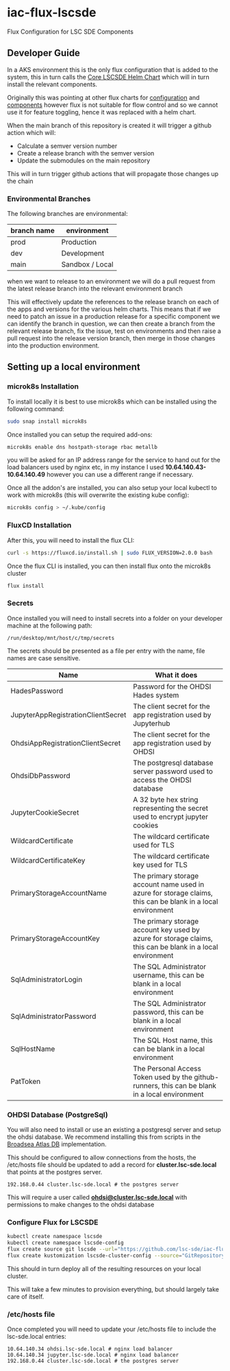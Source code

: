 # iac-flux-lscsde
Flux Configuration for LSC SDE Components

## Developer Guide
In a AKS environment this is the only flux configuration that is added to the system, this in turn calls the [Core LSCSDE Helm Chart](https://github.com/lsc-sde/iac-helm-lscsde-flux) which will in turn install the relevant components.

Originally this was pointing at other flux charts for [configuration](https://github.com/lsc-sde/iac-flux-lscsde-configuration) and [components](https://github.com/lsc-sde/iac-flux-lscsde-components) however flux is not suitable for flow control and so we cannot use it for feature toggling, hence it was replaced with a helm chart.

When the main branch of this repository is created it will trigger a github action which will:
* Calculate a semver version number
* Create a release branch with the semver version
* Update the submodules on the main repository

This will in turn trigger github actions that will propagate those changes up the chain

### Environmental Branches
The following branches are environmental:

| branch name | environment |
| --- | --- |
| prod | Production |
| dev | Development |
| main | Sandbox / Local |

when we want to release to an environment we will do a pull request from the latest release branch into the relevant environment branch

This will effectively update the references to the release branch on each of the apps and versions for the various helm charts. This means that if we need to patch an issue in a production release for a specific component we can identify the branch in question, we can then create a branch from the relevant release branch, fix the issue, test on environments and then raise a pull request into the release version branch, then merge in those changes into the production environment.

## Setting up a local environment
### microk8s Installation
To install locally it is best to use microk8s which can be installed using the following command:

```bash
sudo snap install microk8s
```

Once installed you can setup the required add-ons:

```bash
microk8s enable dns hostpath-storage rbac metallb
```

you will be asked for an IP address range for the service to hand out for the load balancers used by nginx etc, in my instance I used **10.64.140.43-10.64.140.49** however you can use a different range if necessary.

Once all the addon's are installed, you can also setup your local kubectl to work with microk8s (this will overwrite the existing kube config):

```bash
microk8s config > ~/.kube/config
```

### FluxCD Installation

After this, you will need to install the flux CLI:
```bash
curl -s https://fluxcd.io/install.sh | sudo FLUX_VERSION=2.0.0 bash
```

Once the flux CLI is installed, you can then install flux onto the microk8s cluster
```bash
flux install
```

### Secrets
Once installed you will need to install secrets into a folder on your developer machine at the following path:
```
/run/desktop/mnt/host/c/tmp/secrets
```

The secrets should be presented as a file per entry with the name, file names are case sensitive.

| Name | What it does |
| --- | --- |
| HadesPassword | Password for the OHDSI Hades system |
| JupyterAppRegistrationClientSecret | The client secret for the app registration used by Jupyterhub |
| OhdsiAppRegistrationClientSecret | The client secret for the app registration used by OHDSI |
| OhdsiDbPassword | The postgresql database server password used to access the OHDSI database |
| JupyterCookieSecret | A 32 byte hex string representing the secret used to encrypt jupyter cookies |
| WildcardCertificate  | The wildcard certificate used for TLS |
| WildcardCertificateKey | The wildcard certificate key used for TLS |
| PrimaryStorageAccountName | The primary storage account name used in azure for storage claims, this can be blank in a local environment |
| PrimaryStorageAccountKey | The primary storage account key used by azure for storage claims, this can be blank in a local environment |
| SqlAdministratorLogin  | The SQL Administrator username, this can be blank in a local environment |
| SqlAdministratorPassword | The SQL Administrator password, this can be blank in a local environment |
| SqlHostName | The SQL Host name, this can be blank in a local environment |
| PatToken | The Personal Access Token used by the github-runners, this can be blank in a local environment |


### OHDSI Database (PostgreSql)
You will also need to install or use an existing a postgresql server and setup the ohdsi database. We recommend installing this from scripts in the [Broadsea Atlas DB](https://github.com/OHDSI/Broadsea-Atlasdb/) implementation.

This should be configured to allow connections from the hosts, the /etc/hosts file should be updated to add a record for **cluster.lsc-sde.local** that points at the postgres server.

```
192.168.0.44 cluster.lsc-sde.local # the postgres server
```

This will require a user called **ohdsi@cluster.lsc-sde.local** with permissions to make changes to the ohdsi database

### Configure Flux for LSCSDE
```bash
kubectl create namespace lscsde
kubectl create namespace lscsde-config
flux create source git lscsde --url="https://github.com/lsc-sde/iac-flux-lscsde" --branch=main --namespace=lscsde
flux create kustomization lscsde-cluster-config --source="GitRepository/lscsde" --namespace=lscsde --path="./clusters/local" --interval=1m --prune=true --health-check-timeout=10m --wait=false
```

This should in turn deploy all of the resulting resources on your local cluster.

This will take a few minutes to provision everything, but should largely take care of itself. 

### /etc/hosts file
Once completed you will need to update your /etc/hosts file to include the lsc-sde.local entries:

```
10.64.140.34 ohdsi.lsc-sde.local # nginx load balancer
10.64.140.34 jupyter.lsc-sde.local # nginx load balancer
192.168.0.44 cluster.lsc-sde.local # the postgres server
```

